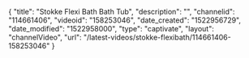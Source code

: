 {
    "title": "Stokke Flexi Bath Bath Tub",
    "description": "",
    "channelid": "114661406",
    "videoid": "158253046",
    "date_created": "1522956729",
    "date_modified": "1522958000",
    "type": "captivate",
    "layout": "channelVideo",
    "url": "\/latest-videos\/stokke-flexibath\/114661406-158253046"
}
